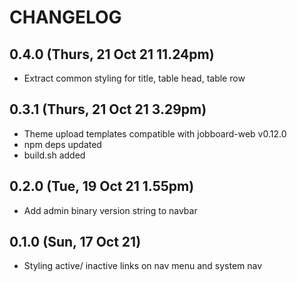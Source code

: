 # CHANGELOG

## 0.4.0 (Thurs, 21 Oct 21 11.24pm)
+ Extract common styling for title, table head, table row

## 0.3.1 (Thurs, 21 Oct 21 3.29pm)
+ Theme upload templates compatible with jobboard-web v0.12.0
+ npm deps updated
+ build.sh added

## 0.2.0 (Tue, 19 Oct 21 1.55pm)
+ Add admin binary version string to navbar

## 0.1.0 (Sun, 17 Oct 21)
+ Styling active/ inactive links on nav menu and system nav
